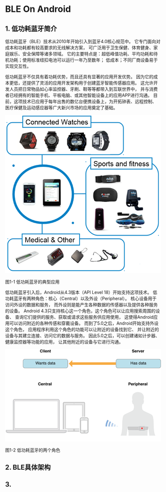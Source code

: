
# BLE On Android

## 1. 低功耗蓝牙简介

低功耗蓝牙（BLE）技术从2010年开始引入到蓝牙4.0核心规范中。
它专门面向对成本和功耗都有较高要求的无线解决方案，
可广泛用于卫生保健、体育健身、家庭娱乐、安全保障等诸多领域。
它的主要特点是：超低峰值功耗、平均功耗和待机功耗；使用标准纽扣电池可以运行一年乃至数年；
低成本；不同厂商设备易于实现交互性。

低功耗蓝牙不仅具有着功耗优势，而且还具有显著的应用开发优势。
因为它的成本更低，还提供了灵活的应用开发架构用于创建蓝牙智能传感器应用。
这允许开发人员把日常物品如心率监控器、牙刷、鞋等等都带入到互联世界中，
并与消费者已经拥有的智能手机、平板电脑、或其他智能设备上的应用APP进行沟通。
目前，这项技术已应用于每年出售的数亿台便携设备上，为开拓钟表、远程控制、
医疗保健及运动感应器等广大新兴市场的应用奠定了基础。

![BLE Applications](./assets/ble_applications.png)

图1-1 低功耗蓝牙的典型应用

低功耗蓝牙引入后，Android从4.3版本（API Level 18）开始支持这项技术。
低功耗蓝牙有两种角色：核心（Central）以及外设（Peripheral）。
核心设备用于访问外设的数据和服务，
而外设则是能产生各种数据的传感器以及提供各种服务的设备。
Android 4.3只支持核心这一个角色，这个角色可以让应用搜索周围的设备、
查询它们提供的服务、获取或请求这些服务供应用使用，
这使得Android应用可以访问附近的各种传感和穿戴设备。
而到了5.0之后，Android开始支持外设这个角色，
应用程序利用这个角色的功能可以让附近的设备找到它、
并让附近的设备与其建立连接、访问它的数据与服务。
因此5.0之后，可以创建诸如计步器、健康监控器等功能的应用，
让其他附近的设备与它进行沟通。

![BLE Role](./assets/central_peripheral.png)

图1-2 低功耗蓝牙的两个角色

## 2. BLE具体架构
## 3. 

